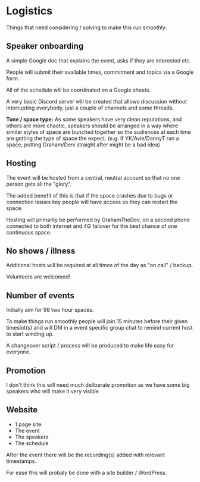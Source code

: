 # Logistics

Things that need considering / solving to make this run smoothly:

## Speaker onboarding
A simple Google doc that explains the event, asks if they are interested etc.

People will submit their available times, commitment and topics via a Google form.

All of the schedule will be coordinated on a Google sheets.

A very basic Discord server will be created that allows discussion without interrupting everybody, just a couple of channels and some threads.

**Tone / space type:** As some speakers have very clean reputations, and others are more chaotic, speakers should be arranged in a way where similar styles of space are bunched together so the audiences at each time are getting the type of space the expect. (e.g. If YK/Avie/DannyT ran a space, putting Graham/Deni straight after might be a bad idea)

## Hosting
The event will be hosted from a central, neutral account so that no one person gets all the "glory".

The added benefit of this is that if the space crashes due to bugs or connection issues key people will have access so they can restart the space.

Hosting will primarily be performed by GrahamTheDev, on a second phone connected to both internet and 4G failover for the best chance of one continuous space.

## No shows / illness
Additional hosts will be required at all times of the day as "on call" / backup.

Volunteers are welcomed!

## Number of events
Initially aim for 98 two hour spaces.

To make things run smoothly people will join 15 minutes before their given timeslot(s) and will DM in a event specific group chat to remind current host to start winding up.

A changeover script / process will be produced to make life easy for everyone.

## Promotion
I don't think this will need much deliberate promotion as we have some big speakers who will make it very visible

## Website
- 1 page site. 
- The event
- The speakers
- The schedule

After the event there will be the recording(s) added with relevant timestamps.

For ease this will probaly be done with a site builder / WordPress.



